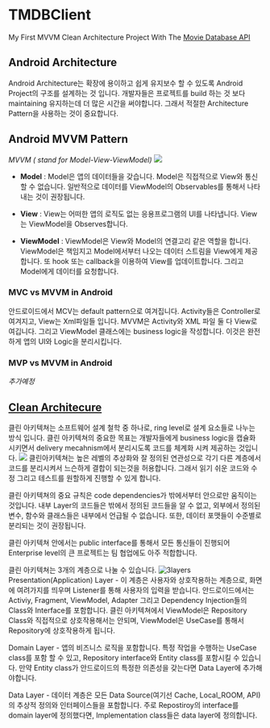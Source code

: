 # TMDBClient
My First MVVM Clean Architecture Project With The <a href="https://www.themoviedb.org/documentation/api">Movie Database API</a>

## Android Architecture
Android Architecture는 확장에 용이하고 쉽게 유지보수 할 수 있도록 Android Project의 구조를 설계하는 것 입니다. 
개발자들은 프로젝트를 build 하는 것 보다 maintaining 유지하는데 더 많은 시간을 써야합니다. 
그래서 적절한 Architecture Pattern을 사용하는 것이 중요합니다. 

## Android MVVM Pattern
*MVVM ( stand for Model-View-ViewModel)*
<a href="https://www.journaldev.com/20292/android-mvvm-design-pattern"><img src="https://www.journaldev.com/wp-content/uploads/2018/04/android-mvvm-pattern.png.webp"/></a>
* **Model** : Model은 앱의 데이터들을 갖습니다. Model은 직접적으로 View와 통신할 수 없습니다. 일반적으로 데이터를 ViewModel의 Observables를 통해서 나타내는 것이 권장됩니다. 

* **View** : View는 어떠한 앱의 로직도 없는 응용프로그램의 UI를 나타냅니다. View는 ViewModel을 Observes합니다. 

* **ViewModel** : ViewModel은 View와 Model의 연결고리 같은 역할을 합니다. ViewModel은 책임지고 Model에서부터 나오는 데이터 스트림을 View에게 제공합니다. 또 hook 또는 callback을 이용하여 View를 업데이트합니다. 그리고 Model에게 데이터를 요청합니다.


### MVC vs MVVM in Android
안드로이드에서 MCV는 default pattern으로 여겨집니다. Activity들은 Controller로 여겨지고, View는 Xml파일들 입니다. 
MVVM은 Activity와 XML 파일 둘 다 View로 여깁니다. 그리고 ViewModel 클래스에는 business logic을 작성합니다.
이것은 완전하게 앱의 UI와 Logic을 분리시킵니다. 

### MVP vs MVVM in Android 
*추가예정*

## <a href="https://whatis.techtarget.com/definition/clean-architecture">Clean Architecure</a>
클린 아키텍쳐는 소프트웨어 설계 철학 중 하나로, ring level로 설계 요소들로 나누는 방식 입니다. 
클린 아키텍쳐의 중요한 목표는 개발자들에게 business logic을 캡슐화 시키면서 delivery mecahnism에서 분리시도록 코드를 체계화 시켜 제공하는 것입니다. 
<img src="https://cdn.ttgtmedia.com/rms/onlineImages/app_arch-layers_clean_architecture-f_desktop.png">
클린아키텍쳐는 높은 레벨의 추상화와 잘 정의된 연관성으로 각기 다른 계층에서 코드를 분리시켜서 느슨하게 결합이 되는것을 허용합니다.
그래서 읽기 쉬운 코드와 수정 그리고 테스트를 원할하게 진행할 수 있게 합니다. 

클린 아키텍쳐의 중요 규칙은 code dependencies가 밖에서부터 안으로만 움직이는 것입니다. 
내부 Layer의 코드들은 밖에서 정의된 코드들을 알 수 없고, 외부에서 정의된 변수, 함수와 클래스들은 내부에서 언급될 수 없습니다. 
또한, 데이터 포맷들이 수준별로 분리되는 것이 권장됩니다. 

클린 아키텍쳐 안에서는 public interface를 통해서 모든 통신들이 진행되어 Enterprise level의 큰 프로젝트는 팀 협업에도 아주 적합합니다.

클린 아키텍쳐는 3개의 계층으로 나눌 수 있습니다. 
![3layers](https://user-images.githubusercontent.com/55622345/158380160-115f8ecb-a1dc-4ad5-b12d-7e613cb82a2c.PNG)
Presentation(Application) Layer - 
이 계층은 사용자와 상호작용하는 계층으로, 화면에 여려가지를 띄우며 Listener를 통해 사용자의 입력을 받습니다. 
안드로이드에서는 Activiy, Fragment, ViewModel, Adapter 그리고 Dependency Injection들의 Class와 Interface를 포함합니다. 
클린 아키텍쳐에서 ViewModel은 Repository Class와 직접적으로 상호작용해서는 안되며, ViewModel은 UseCase를 통해서 Repository에 상호작용하게 됩니다. 

Domain Layer - 
앱의 비즈니스 로직을 포함합니다. 특정 작업을 수행하는 UseCase class를 포함 할 수 있고, Repository interface와 Entity class를 포함시킬 수 있습니다. 
만약 Entity class가 안드로이드의 특정한 의존성을 갖는다면 Data Layer에 추가해야합니다. 

Data Layer - 
데이터 계층은 모든 Data Source(여기선 Cache, Local_ROOM, API)의 추상적 정의와 인터페이스들을 포함합니다. 
주로 Repostiroy의 interface를 domain layer에 정의했다면, Implementation class들은 data layer에 정의합니다. 

